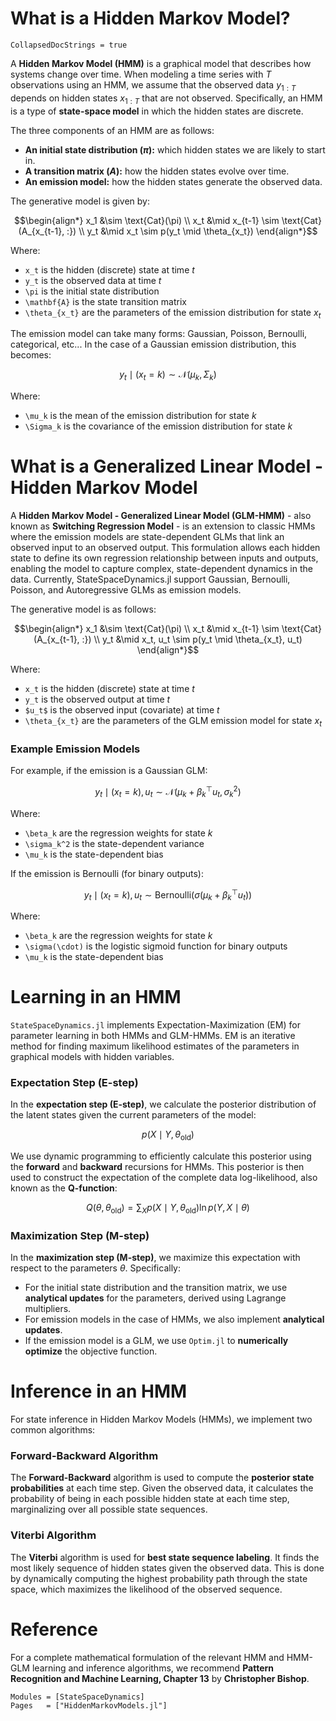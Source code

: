 # What is a Hidden Markov Model?

```@meta
CollapsedDocStrings = true
```

A **Hidden Markov Model (HMM)** is a graphical model that describes how systems change over time. When modeling a time series with $T$ observations using an HMM, we assume that the observed data $y_{1:T}$ depends on hidden states $x_{1:T}$ that are not observed. Specifically, an HMM is a type of **state-space model** in which the hidden states are discrete.

The three components of an HMM are as follows:

- **An initial state distribution ($\pi$):** which hidden states we are likely to start in.
- **A transition matrix ($A$):** how the hidden states evolve over time.
- **An emission model:** how the hidden states generate the observed data.

The generative model is given by:

```math
\begin{align*}
    x_1 &\sim \text{Cat}(\pi) \\
    x_t &\mid x_{t-1} \sim \text{Cat}(A_{x_{t-1}, :}) \\
    y_t &\mid x_t \sim p(y_t \mid \theta_{x_t})
\end{align*}
```

Where:

- ``x_t`` is the hidden (discrete) state at time $t$
- ``y_t`` is the observed data at time $t$
- ``\pi`` is the initial state distribution
- ``\mathbf{A}`` is the state transition matrix
- ``\theta_{x_t}`` are the parameters of the emission distribution for state $x_t$

The emission model can take many forms: Gaussian, Poisson, Bernoulli, categorical, etc... In the case of a Gaussian emission distribution, this becomes:

```math
y_t \mid (x_t = k) \sim \mathcal{N}(\mu_k, \Sigma_k)
```

Where:

- ``\mu_k`` is the mean of the emission distribution for state $k$
- ``\Sigma_k`` is the covariance of the emission distribution for state $k$

# What is a Generalized Linear Model - Hidden Markov Model

A **Hidden Markov Model - Generalized Linear Model (GLM-HMM)** - also known as **Switching Regression Model** - is an extension to classic HMMs where the emission models are state-dependent GLMs that link an observed input to an observed output. This formulation allows each hidden state to define its own regression relationship between inputs and outputs, enabling the model to capture complex, state-dependent dynamics in the data. Currently, StateSpaceDynamics.jl support Gaussian, Bernoulli, Poisson, and Autoregressive GLMs as emission models.

The generative model is as follows:

```math
\begin{align*}
    x_1 &\sim \text{Cat}(\pi) \\
    x_t &\mid x_{t-1} \sim \text{Cat}(A_{x_{t-1}, :}) \\
    y_t &\mid x_t, u_t \sim p(y_t \mid \theta_{x_t}, u_t)
\end{align*}
```

Where:

- ``x_t`` is the hidden (discrete) state at time $t$
- ``y_t`` is the observed output at time $t$
- ``$u_t$`` is the observed input (covariate) at time $t$
- ``\theta_{x_t}`` are the parameters of the GLM emission model for state $x_t$

### Example Emission Models

For example, if the emission is a Gaussian GLM:

```math
y_t \mid (x_t = k), u_t \sim \mathcal{N}(\mu_k + \beta_k^\top u_t, \sigma_k^2)
```

Where:

- ``\beta_k`` are the regression weights for state $k$
- ``\sigma_k^2`` is the state-dependent variance
- ``\mu_k`` is the state-dependent bias

If the emission is Bernoulli (for binary outputs):

```math
y_t \mid (x_t = k), u_t \sim \text{Bernoulli} \left( \sigma \left( \mu_k + \beta_k^\top u_t \right) \right)
```

Where:

- ``\beta_k`` are the regression weights for state $k$
- ``\sigma(\cdot)`` is the logistic sigmoid function for binary outputs
- ``\mu_k`` is the state-dependent bias

# Learning in an HMM

`StateSpaceDynamics.jl` implements Expectation-Maximization (EM) for parameter learning in both HMMs and GLM-HMMs. EM is an iterative method for finding maximum likelihood estimates of the parameters in graphical models with hidden variables. 

### Expectation Step (E-step)
In the **expectation step (E-step)**, we calculate the posterior distribution of the latent states given the current parameters of the model:

```math
p(X \mid Y, \theta_{\text{old}})
```

We use dynamic programming to efficiently calculate this posterior using the **forward** and **backward** recursions for HMMs. This posterior is then used to construct the expectation of the complete data log-likelihood, also known as the **Q-function**:

```math
Q(\theta, \theta_{\text{old}}) = \sum_X p(X \mid Y, \theta_{\text{old}}) \ln p(Y, X \mid \theta)
```

### Maximization Step (M-step)
In the **maximization step (M-step)**, we maximize this expectation with respect to the parameters $\theta$. Specifically:

- For the initial state distribution and the transition matrix, we use **analytical updates** for the parameters, derived using Lagrange multipliers.
- For emission models in the case of HMMs, we also implement **analytical updates**.
- If the emission model is a GLM, we use `Optim.jl` to **numerically optimize** the objective function.

# Inference in an HMM

For state inference in Hidden Markov Models (HMMs), we implement two common algorithms:

### Forward-Backward Algorithm
The **Forward-Backward** algorithm is used to compute the **posterior state probabilities** at each time step. Given the observed data, it calculates the probability of being in each possible hidden state at each time step, marginalizing over all possible state sequences.

### Viterbi Algorithm
The **Viterbi** algorithm is used for **best state sequence labeling**. It finds the most likely sequence of hidden states given the observed data. This is done by dynamically computing the highest probability path through the state space, which maximizes the likelihood of the observed sequence.

# Reference

For a complete mathematical formulation of the relevant HMM and HMM-GLM learning and inference algorithms, we recommend **Pattern Recognition and Machine Learning, Chapter 13** by **Christopher Bishop**.

```@autodocs
Modules = [StateSpaceDynamics]
Pages   = ["HiddenMarkovModels.jl"]
```
